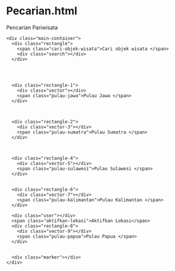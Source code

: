 # Pecarian.html
Pencarian Pariwisata
<!DOCTYPE html>
<html lang="en">
  <head>
    <meta charset="UTF-8" />
    <meta name="viewport" content="width=device-width, initial-scale=1.0" />
    <title></title>
    <link rel="stylesheet" href="https://fonts.googleapis.com/css2?family=Inter:wght@400&display=swap" />
<link rel="stylesheet" href="https://fonts.googleapis.com/css2?family=Roboto:wght@400&display=swap" />
<link rel="stylesheet" href="https://fonts.googleapis.com/css2?family=Abril+Fatface:wght@400&display=swap" />
    <link rel="stylesheet" href="CSS/index.css" />
  </head>
  <body>


    <div class="main-container">
      <div class="rectangle">
        <span class="cari-objek-wisata">Cari objek wisata </span>
        <div class="search"></div>
      </div>




      <div class="rectangle-1">
        <div class="vector"></div>
        <span class="pulau-jawa">Pulau Jawa </span>
      </div>



      <div class="rectangle-2">
        <div class="vector-3"></div>
        <span class="pulau-sumatra">Pulau Sumatra </span>
      </div>



      <div class="rectangle-4">
        <div class="vector-5"></div>
        <span class="pulau-sulawesi">Pulau Sulawesi </span>
      </div>


      <div class="rectangle-6">
        <div class="vector-7"></div>
        <span class="pulau-kalimantan">Pulau Kalimantan </span>
      </div>

      <div class="user"></div>
      <span class="aktifkan-lokasi">Aktifkan Lokasi</span>
      <div class="rectangle-8">
        <div class="vector-9"></div>
        <span class="pulau-papua">Pulau Papua </span>
      </div>


      <div class="marker"></div>
    </div>
  </body>
</html>


